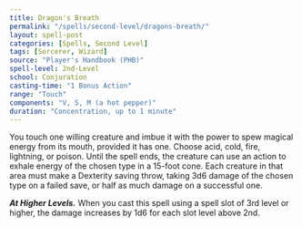 ```yaml
---
title: Dragon's Breath
permalink: "/spells/second-level/dragons-breath/"
layout: spell-post
categories: [Spells, Second Level]
tags: [Sorcerer, Wizard]
source: "Player's Handbook (PHB)"
spell-level: 2nd-Level
school: Conjuration
casting-time: "1 Bonus Action"
range: "Touch"
components: "V, S, M (a hot pepper)"
duration: "Concentration, up to 1 minute"
---
```


You touch one willing creature and imbue it with the power to spew magical energy from its mouth, provided it has one. Choose acid, cold, fire, lightning, or poison. Until the spell ends, the creature can use an action to exhale energy of the chosen type in a 15-foot cone. Each creature in that area must make a Dexterity saving throw, taking 3d6 damage of the chosen type on a failed save, or half as much damage on a successful one.

***At Higher Levels.*** When you cast this spell using a spell slot of 3rd level or higher, the damage increases by 1d6 for each slot level above 2nd.